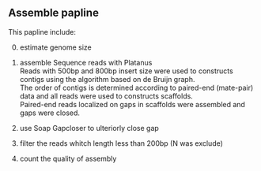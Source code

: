 ## Assemble papline

   This papline include:

   0. estimate genome size

   1. assemble Sequence reads with Platanus  
      Reads with 500bp and 800bp insert size were used to constructs contigs using the algorithm based on de Bruijn graph.  
      The order of contigs is determined according to paired-end (mate-pair) data and all reads were used to constructs scaffolds.  
      Paired-end reads localized on gaps in scaffolds were assembled and gaps were closed.

   2. use Soap Gapcloser to ulteriorly close gap
 
   3. filter the reads whitch length less than 200bp (N was exclude)

   4. count the quality of assembly
